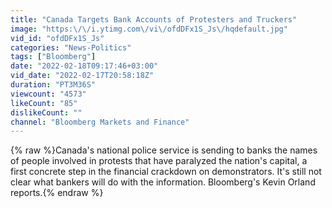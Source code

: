 ```yaml
---
title: "Canada Targets Bank Accounts of Protesters and Truckers"
image: "https:\/\/i.ytimg.com\/vi\/ofdDFx1S_Js\/hqdefault.jpg"
vid_id: "ofdDFx1S_Js"
categories: "News-Politics"
tags: ["Bloomberg"]
date: "2022-02-18T09:17:46+03:00"
vid_date: "2022-02-17T20:58:18Z"
duration: "PT3M36S"
viewcount: "4573"
likeCount: "85"
dislikeCount: ""
channel: "Bloomberg Markets and Finance"
---
```

{% raw %}Canada's national police service is sending to banks the names of people involved in protests that have paralyzed the nation's capital, a first concrete step in the financial crackdown on demonstrators. It's still not clear what bankers will do with the information. Bloomberg's Kevin Orland reports.{% endraw %}
